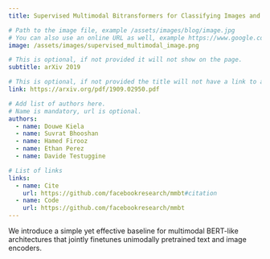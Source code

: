```yaml
---
title: Supervised Multimodal Bitransformers for Classifying Images and Text

# Path to the image file, example /assets/images/blog/image.jpg
# You can also use an online URL as well, example https://www.google.com/image.jpg
image: /assets/images/supervised_multimodal_image.png

# This is optional, if not provided it will not show on the page.
subtitle: arXiv 2019

# This is optional, if not provided the title will not have a link to anywhere
link: https://arxiv.org/pdf/1909.02950.pdf

# Add list of authors here.
# Name is mandatory, url is optional.
authors:
  - name: Douwe Kiela
  - name: Suvrat Bhooshan
  - name: Hamed Firooz
  - name: Ethan Perez
  - name: Davide Testuggine

# List of links
links:
  - name: Cite
    url: https://github.com/facebookresearch/mmbt#citation
  - name: Code
    url: https://github.com/facebookresearch/mmbt
---
```


<!--Abstract-->

We introduce a simple yet effective baseline for multimodal BERT-like architectures that jointly finetunes unimodally pretrained text and image encoders.
